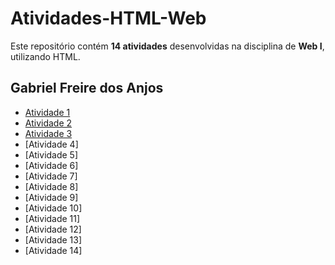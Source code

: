 # Atividades-HTML-Web  

Este repositório contém **14 atividades** desenvolvidas na disciplina de **Web I**, utilizando HTML.  

## Gabriel Freire dos Anjos

- [Atividade 1](https://gabrielfr7.github.io/Atividade1/)
- [Atividade 2](https://gabrielfr7.github.io/Atividade2/)
- [Atividade 3]( https://gabrielfr7.github.io/Atividade3/)
- [Atividade 4]
- [Atividade 5]
- [Atividade 6]
- [Atividade 7]
- [Atividade 8]
- [Atividade 9]
- [Atividade 10]
- [Atividade 11]
- [Atividade 12]
- [Atividade 13]
- [Atividade 14]
